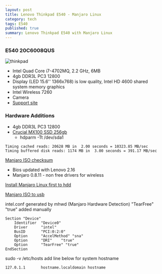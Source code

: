 ```yaml
---
layout: post
title: Lenovo Thinkpad E540 - Manjaro Linux
category: tech
tags: E540
published: true
summary: Lenovo Thinkpad E540 with Manjaro Linux
---
```


### E540 20C6008QUS

![thinkpad](https://raw.githubusercontent.com/griffio/griffio.github.io/master/public/think_pad.jpg)

- Intel Quad Core i7-4702MQ, 2.2 GHz, 6MB
- 4gb DDR3L PC3 12800
- Display (LED 15.6'' 1366x768) is low quality, Intel HD 4600 shared system memory graphics
- Intel Wireless 7260
- Camera
- [Support site](http://support.lenovo.com/us/en/products/laptops-and-netbooks/thinkpad-edge-laptops/thinkpad-edge-e540/20c6/008qus)

### Hardware Additions

- 4gb DDR3L PC3 12800
- [Crucial MX100 SSD 256gb](http://www.crucial.com/usa/en/ssd/ct256mx100ssd1)
  - hdparm -Tt /dev/sda1

~~~ 
Timing cached reads: 20628 MB in  2.00 seconds = 10323.85 MB/sec
Timing buffered disk reads: 1174 MB in  3.00 seconds = 391.17 MB/sec
~~~

[Manjaro ISO checksum](https://wiki.manjaro.org/index.php?title=How-to_check_an_.ISO_MD5_checksum)

- Bios updated with Lenovo 2.16
- Manjaro 0.8.11 - non free drivers for wireless

[Install Manjaro Linux first to hdd](https://wiki.manjaro.org/index.php?title=Download_Manjaro)

[Manjaro ISO to usb](https://wiki.manjaro.org/index.php?title=Burn_an_ISO_File)

intel.conf generated by mhwd (Manjaro Hardware Detection)
"TearFree" "true" added manually

~~~
Section "Device"
	Identifier  "Device0"
	Driver      "intel"
	BusID       "PCI:0:2:0"
	Option      "AccelMethod" "sna"
	Option      "DRI"    "true"
	Option      "TearFree" "true"
EndSection
~~~

sudo -v /etc/hosts add line below for system hostname

~~~
127.0.1.1       hostname.localdomain hostname
~~~
